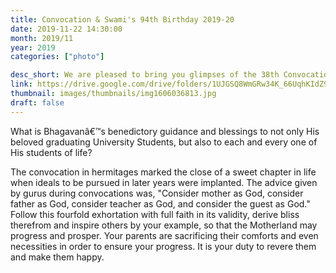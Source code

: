 ```yaml
---
title: Convocation & Swami's 94th Birthday 2019-20
date: 2019-11-22 14:30:00
month: 2019/11
year: 2019
categories: ["photo"]

desc_short: We are pleased to bring you glimpses of the 38th Convocation of SSSIHL & Swami's 94th B"Day celebrations. On this day, every devotee's heart and home is expectantly and joyously waiting to witness this celebration.
link: https://drive.google.com/drive/folders/1UJGSQ8WmGRw34K_66UqhKIdZ92L2PLov?usp=sharing
thumbnail: images/thumbnails/img1606036813.jpg
draft: false
---
```


What is Bhagavanâ€™s benedictory guidance and blessings to not only His beloved graduating University Students, but also to each and every one of His students of life?

The convocation in hermitages marked the close of a sweet chapter in life when ideals to be pursued in later years were implanted. The advice given by gurus during convocations was, "Consider mother as God, consider father as God, consider teacher as God, and consider the guest as God." Follow this fourfold exhortation with full faith in its validity, derive bliss therefrom and inspire others by your example, so that the Motherland may progress and prosper. Your parents are sacrificing their comforts and even necessities in order to ensure your progress. It is your duty to revere them and make them happy.
